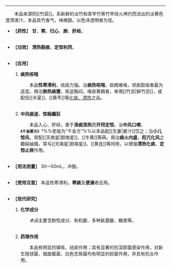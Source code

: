 ---
&emsp;&emsp;本品来源同[[竹茹]]。系新鲜的淡竹和青竿竹等竹竿经火烤灼而流出的淡黄色澄清液汁。本品具竹香气，味微甜。以色泽透明者为佳。

- 【**药性**】
	**甘**，**寒**。**归心**、**肺**、**肝经**。<br></br>

- 【**功效**】
	**清热豁痰**，**定惊利窍**。<br></br>

- 【**应用**】
	1. **痰热咳喘**
		
		&emsp;&emsp;本品**性寒滑利**，祛痰力强。治**痰热咳喘**，痰稠难咯，顽痰胶结者最为适宜。用治**肺热痰壅**，咳逆胸闷，咯痰黄稠者，单用[[竹沥|鲜竹沥]]，或配伍[[半夏]]、[[黄芩]]等<ins>化痰、清热</ins>之品。<br></br>
	
	2. **中风痰迷**，**惊痫癫狂**
		
		&emsp;&emsp;本品入心、肝经，善于**涤痰泄热**而**开窍定惊**。治**中风口噤**，**`《千金要方》`**<dfn>\*</dfn>%%老版为“千金方”%%以本品配[[生姜|姜汁]]饮之；治**小儿惊风**，常配[[天南星|胆南星]]、[[牛黄]]等~~药~~。用治**痰火内盛**，**阳亢化风**之癫痫抽搐，常与[[天南星|胆南星]]、[[黄连]]等同用，以增强**清热化痰**，**定惊止痉**作用。<br></br>

- 【**用法用量**】
	30～50mL，冲服。<br></br>

- 【**使用注意**】
	本品性寒滑利，**寒痰**及**便溏**者忌用。<br></br>

- 【**现代研究**】
	1. **化学成分**
		
		&emsp;&emsp;<dfn>本品</dfn>主要含酚性成分、有机酸、多种氨基酸、糖类等。<br></br>
	
	2. **药理作用**
		
		&emsp;&emsp;本品有明显的镇咳、祛痰作用<dfn>；</dfn>具有显著的抗深部菌感染作用，对新生隐球菌、烟曲霉菌、白色念珠菌均有明显的抑菌作用，并具有抗炎作用。